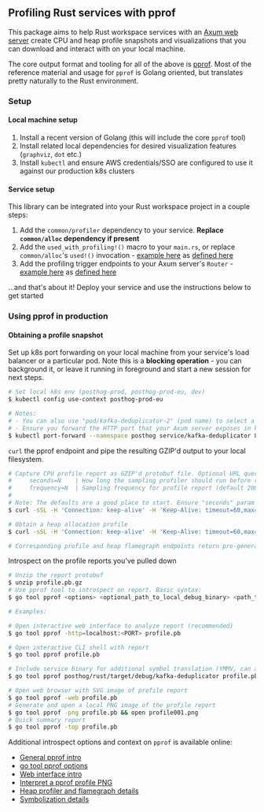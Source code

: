 ## Profiling Rust services with pprof

This package aims to help Rust workspace services with an [Axum web server](https://docs.rs/axum/latest/axum/) create CPU and heap profile snapshots and visualizations that you can download and interact with on your local machine.

The core output format and tooling for all of the above is [pprof](https://github.com/google/pprof). Most of the reference material and usage for `pprof` is Golang oriented, but translates pretty naturally to the Rust environment.

### Setup

#### Local machine setup

1. Install a recent version of Golang (this will include the core `pprof` tool)
2. Install related local dependencies for desired visualization features (`graphviz`, `dot` etc.)
3. Install `kubectl` and ensure AWS credentials/SSO are configured to use it against our production k8s clusters

#### Service setup

This library can be integrated into your Rust workspace project in a couple steps:

1. Add the `common/profiler` dependency to your service. **Replace `common/alloc` dependency if present**
2. Add the `used_with_profiling!()` macro to your `main.rs`, or replace `common/alloc`'s `used!()` invocation - [example here](https://github.com/PostHog/posthog/blob/b76f90ce684d8ff955074ae19d5d8ef49f4181ca/rust/kafka-deduplicator/src/main.rs#L26) as [defined here](https://github.com/PostHog/posthog/blob/b76f90ce684d8ff955074ae19d5d8ef49f4181ca/rust/common/profiler/src/lib.rs#L13-L22)
3. Add the profiling trigger endpoints to your Axum server's `Router` - [example here](https://github.com/PostHog/posthog/blob/b76f90ce684d8ff955074ae19d5d8ef49f4181ca/rust/kafka-deduplicator/src/main.rs#L129-L133) as [defined here](https://github.com/PostHog/posthog/blob/b76f90ce684d8ff955074ae19d5d8ef49f4181ca/rust/common/profiler/src/router.rs#L8-L14)

...and that's about it! Deploy your service and use the instructions below to get started

### Using pprof in production

#### Obtaining a profile snapshot

Set up k8s port forwarding on your local machine from your service's load balancer or a particular pod. Note this is a **blocking operation** - you can background it, or leave it running in foreground and start a new session for next steps.

```bash
# Set local k8s env (posthog-prod, posthog-prod-eu, dev)
$ kubectl config use-context posthog-prod-eu

# Notes:
# - You can also use "pod/kafka-deduplicator-2" (pod name) to select a specific pod
# - Ensure you forward the HTTP port that your Axum server exposes in k8s
$ kubectl port-forward --namespace posthog service/kafka-deduplicator 8000:8000
```

`curl` the pprof endpoint and pipe the resulting GZIP'd output to your local filesystem.

```bash
# Capture CPU profile report as GZIP'd protobuf file. Optional URL query params:
#     seconds=N    | How long the sampling profiler should run before returning the report (default 10)
#     frequency=N  | Sampling frequency for profile report (default 200)
#
# Note: The defaults are a good place to start. Ensure "seconds" param doesn't exceed the request timeout!
$ curl -sSL -H 'Connection: keep-alive' -H 'Keep-Alive: timeout=60,max=100' 'http://localhost:8000/pprof/profile/report' > profile.pb.gz

# Obtain a heap allocation profile
$ curl -sSL -H 'Connection: keep-alive' -H 'Keep-Alive: timeout=60,max=100' 'http://localhost:8000/pprof/heap/report' > heap.pb.gz

# Corresponding profile and heap flamegraph endpoints return pre-generated SVG images of configurable size
```

Introspect on the profile reports you've pulled down

```bash
# Unzip the report protobuf
$ unzip profile.pb.gz
# Use pprof tool to introspect on report. Basic syntax:
$ go tool pprof <options> <optional_path_to_local_debug_binary> <path_to_profile_report_file>

# Examples:

# Open interactive web interface to analyze report (recommended)
$ go tool pprof -http=localhost:<PORT> profile.pb

# Open interactive CLI shell with report
$ go tool pprof profile.pb

# Include service binary for additional symbol translation (YMMV, can add this arg to any of the commands listed here)
$ go tool pprof posthog/rust/target/debug/kafka-deduplicator profile.pb

# Open web browser with SVG image of profile report
$ go tool pprof -web profile.pb
# Generate and open a local PNG image of the profile report
$ go tool pprof -png profile.pb && open profile001.png
# Quick summary report
$ go tool pprof -top profile.pb
```

Additional introspect options and context on `pprof` is available online:

* [General pprof intro](https://jvns.ca/blog/2017/09/24/profiling-go-with-pprof/)
* [go tool pprof options](https://github.com/google/pprof/tree/main/doc#options)
* [Web interface intro](https://github.com/google/pprof/tree/main/doc#web-interface-1)
* [Interpret a pprof profile PNG](https://github.com/google/pprof/blob/main/doc/README.md#interpreting-the-callgraph)
* [Heap profiler and flamegraph details](https://www.polarsignals.com/blog/posts/2023/12/20/rust-memory-profiling)
* [Symbolization details](https://github.com/google/pprof/tree/main/doc#symbolization)
